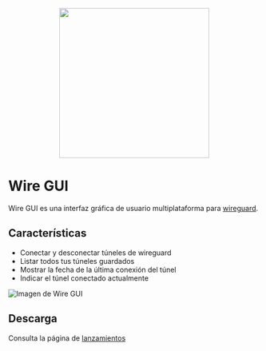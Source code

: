 <p align="center">
  <img width="300" src="https://i.imgur.com/9UGXWYE.png">
</p>

# Wire GUI

Wire GUI es una interfaz gráfica de usuario multiplataforma para [wireguard](https://www.wireguard.com/).

## Características

-   Conectar y desconectar túneles de wireguard
-   Listar todos tus túneles guardados
-   Mostrar la fecha de la última conexión del túnel
-   Indicar el túnel conectado actualmente

![Imagen de Wire GUI](https://i.imgur.com/wWxEyJH.png)

## Descarga

Consulta la página de [lanzamientos](https://github.com/Devsfy/wiregui/releases)
